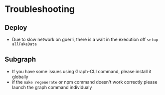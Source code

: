 # Troubleshooting

## Deploy

- Due to slow network on goerli, there is a wait in the execution off `setup-allFakeData`

## Subgraph

- If you have some issues using Graph-CLI command, please install it globally
- if the `make regenerate` or npm command doesn't work correctly please launch the graph command individualy
